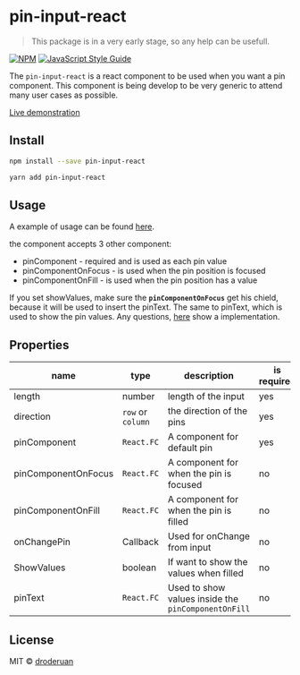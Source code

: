 # pin-input-react

> This package is in a very early stage, so any help can be usefull.

[![NPM](https://img.shields.io/npm/v/pin-input-react.svg)](https://www.npmjs.com/package/pin-input-react) [![JavaScript Style Guide](https://img.shields.io/badge/code_style-standard-brightgreen.svg)](https://standardjs.com)

The `pin-input-react` is a react component to be used when you want a pin component. This component is being develop to be very generic to attend many user cases as possible.

[Live demonstration](https://droderuan.github.io/pin-input-react/)

## Install

```bash
npm install --save pin-input-react

yarn add pin-input-react
```

## Usage

A example of usage can be found [here](./example/src/App.tsx).

the component accepts 3 other component:
* pinComponent - required and is used as each pin value
* pinComponentOnFocus - is used when the pin position is focused
* pinComponentOnFill - is used when the pin position has a value

If you set showValues, make sure the **`pinComponentOnFocus`** get his chield, because it will be used to insert the pinText. The same to pinText, which is used to show the pin values. Any questions, [here](./example/src/App.tsx) show a implementation.

## Properties

| name                | type              | description                                         | is required |
|---------------------|-------------------|-----------------------------------------------------|-------------|
| length              | number            | length of the input                                 | yes         |
| direction           | `row` or `column` | the direction of the pins                           | yes         |
| pinComponent        | `React.FC`        | A component for default pin                         | yes         |
| pinComponentOnFocus | `React.FC`        | A component for when the pin is focused             | no          |
| pinComponentOnFill  | `React.FC`        | A component for when the pin is filled              | no          |
| onChangePin         | Callback          | Used for onChange from input                        | no          |
| ShowValues          | boolean           | If want to show the values when filled              | no          |
| pinText             | `React.FC`        | Used to show values inside the `pinComponentOnFill` | no          |

## License

MIT © [droderuan](https://github.com/droderuan)
